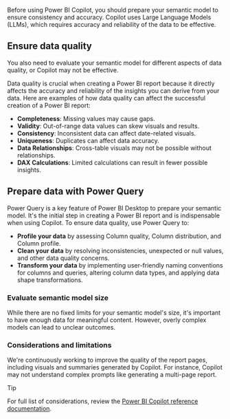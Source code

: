 Before using Power BI Copilot, you should prepare your semantic model to ensure consistency and accuracy. Copilot uses Large Language Models (LLMs), which requires accuracy and reliability of the data to be effective.

## Ensure data quality

You also need to evaluate your semantic model for different aspects of data quality, or Copilot may not be effective.

Data quality is crucial when creating a Power BI report because it directly affects the accuracy and reliability of the insights you can derive from your data. Here are examples of how data quality can affect the successful creation of a Power BI report:

- **Completeness**: Missing values may cause gaps.
- **Validity**: Out-of-range data values can skew visuals and results.
- **Consistency**: Inconsistent data can affect date-related visuals.
- **Uniqueness**: Duplicates can affect data accuracy.
- **Data Relationships**: Cross-table visuals may not be possible without relationships.
- **DAX Calculations**: Limited calculations can result in fewer possible insights.

## Prepare data with Power Query

Power Query is a key feature of Power BI Desktop to prepare your semantic model. It's the initial step in creating a Power BI report and is indispensable when using Copilot. To ensure data quality, use Power Query to:

- **Profile your data** by assessing Column quality, Column distribution, and Column profile.
- **Clean your data** by resolving inconsistencies, unexpected or null values, and other data quality concerns.
- **Transform your data** by implementing user-friendly naming conventions for columns and queries, altering column data types, and applying data shape transformations.

### Evaluate semantic model size

While there are no fixed limits for your semantic model's size, it's important to have enough data for meaningful content. However, overly complex models can lead to unclear outcomes.

### Considerations and limitations

We're continuously working to improve the quality of the report pages, including visuals and summaries generated by Copilot. For instance, Copilot may not understand complex prompts like generating a multi-page report.

> [!TIP]
> For full list of considerations, review the [Power BI Copilot reference documentation](/power-bi/create-reports/copilot-create-report#considerations-and-limitations).
